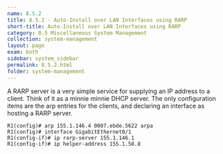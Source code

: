 ```yaml
---
name: 8.5.2
title: 8.5.2 - Auto-Install over LAN Interfaces using RARP
short-title: Auto-Install over LAN Interfaces using RARP
category: 8.5 Miscellaneous System Management
collection: system-management
layout: page
exam: both
sidebar: system_sidebar
permalink: 8.5.2.html
folder: system-management
---
```

A RARP server is a very simple service for supplying an IP address to a client. Think of it as a minnie minnie DHCP server. The only configuration items are the arp entries for the clients, and declaring an interface as hosting a RARP server.
```
R1(config)# arp 155.1.146.4 0007.ebde.5622 arpa
R1(config)# interface GigabitEthernet0/1
R1(config-if)# ip rarp-server 155.1.146.1
R1(config-if)# ip helper-address 155.1.58.8
```

